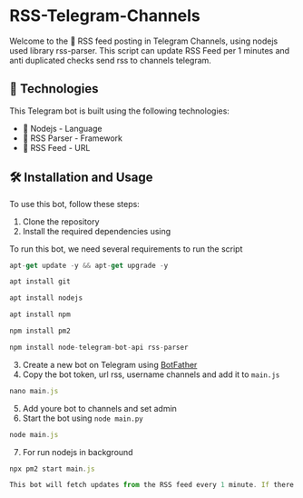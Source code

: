 # RSS-Telegram-Channels

Welcome to the 📧 RSS feed posting in Telegram Channels, using nodejs used library rss-parser.  This script can update RSS Feed per 1 minutes and anti duplicated checks send rss to channels telegram.

## 🚀 Technologies

This Telegram bot is built using the following technologies:

- 🚀 Nodejs - Language 
- 🤖 RSS Parser - Framework
- 📨 RSS Feed - URL

## 🛠️ Installation and Usage

To use this bot, follow these steps:

1. Clone the repository
2. Install the required dependencies using 

To run this bot, we need several requirements to run the script

```javascript
apt-get update -y && apt-get upgrade -y
```

```javascript
apt install git
```

```javascript
apt install nodejs
```

```javascript
apt install npm
```

```javascript
npm install pm2
```

```javascript
npm install node-telegram-bot-api rss-parser
```

3. Create a new bot on Telegram using [BotFather](https://core.telegram.org/bots#3-how-do-i-create-a-bot)
4. Copy the bot token, url rss, username channels and add it to `main.js`
```javascript
nano main.js
```
5. Add youre bot to channels and set admin
6. Start the bot using `node main.py`
```javascript
node main.js
```
7. For run nodejs in background
```javascript
npx pm2 start main.js

This bot will fetch updates from the RSS feed every 1 minute. If there are new updates that have not been sent, the bot will send the updates to the specified Telegram channel.